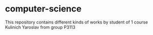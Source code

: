 # computer-science
This repository contains different kinds of works by student of 1 course Kulinich Yaroslav from group P3113
